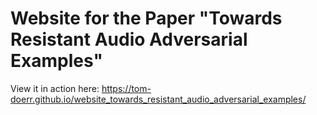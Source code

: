 # Website for the Paper "Towards Resistant Audio Adversarial Examples"

View it in action here:
https://tom-doerr.github.io/website_towards_resistant_audio_adversarial_examples/



